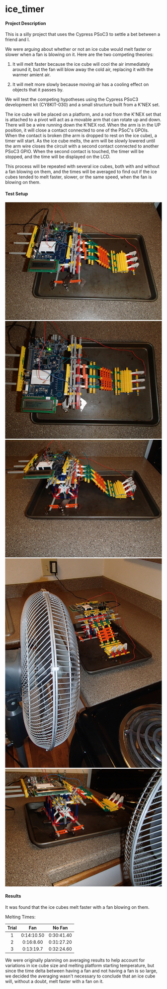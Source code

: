 # ice_timer

#### Project Description

This is a silly project that uses the Cypress PSoC3 to settle a bet between a friend and I.

We were arguing about whether or not an ice cube would melt faster or slower when a fan is blowing
on it. Here are the two competing theories:

1. It will melt faster because the ice cube will cool the air immediately around it, but the fan
will blow away the cold air, replacing it with the warmer amient air.

2. It will melt more slowly because moving air has a cooling effect on objects that it passes by.

We will test the competing hypotheses using the Cypress PSoC3 development kit (CY8KIT-030) and a
small structure built from a K'NEX set. 

The ice cube will be placed on a platform, and a rod from the K'NEX set that is attached to a pivot
will act as a movable arm that can rotate up and down. There will be a wire running down
the K'NEX rod. When the arm is in the UP position, it will close a contact connected to
one of the PSoC's GPOIs. When the contact is broken (the arm is dropped to rest on the ice cube), a
timer will start. As the ice cube melts, the arm will be slowly lowered until the arm wire closes
the circuit with a second contact connected to another PSoC3 GPIO. When the second contact is
touched, the timer will be stopped, and the time will be displayed on the LCD.

This process will be repeated with several ice cubes, both with and without a fan blowing on them,
and the times will be averaged to find out if the ice cubes tended to melt faster, slower, or the
same speed, when the fan is blowing on them.

#### Test Setup

![ice timer top1](https://github.com/SLawson/ice_timer/blob/master/images/P3230003.JPG?raw=true)
![ice timer top2](https://github.com/SLawson/ice_timer/blob/master/images/P3230005.JPG?raw=true)
![ice timer front](https://github.com/SLawson/ice_timer/blob/master/images/P3230004.JPG?raw=true)
![test setup with fan right](https://github.com/SLawson/ice_timer/blob/master/images/P3230006.JPG?raw=true)
![test setup with fan left](https://github.com/SLawson/ice_timer/blob/master/images/P3230007.JPG?raw=true)

#### Results

It was found that the ice cubes melt faster with a fan blowing on them.

Melting Times:

| Trial |     Fan    |   No Fan   |
| :---: | :--------: | :--------: |
|   1   | 0:14:10.50 | 0:30:41.40 |
|   2   | 0:16:8.60  | 0:31:27.20 |
|   3   | 0:13:19.7  | 0:32:24.60 |

We were originally planning on averaging results to help account for variations in ice cube
size and melting platform starting temperature, but since the time delta between having a fan and
not having a fan is so large, we decided the averaging wasn't necessary to conclude that an ice cube
will, without a doubt, melt faster with a fan on it.
